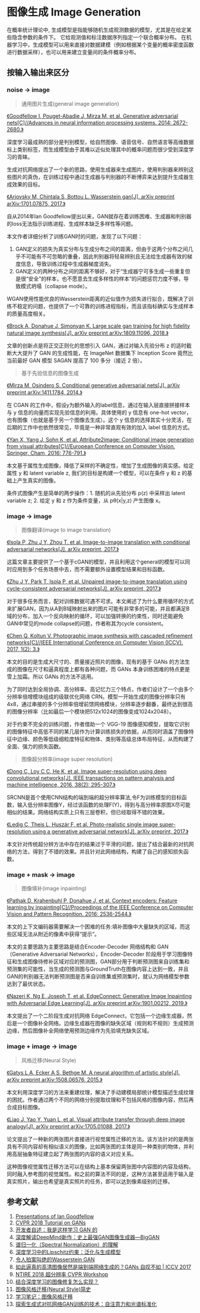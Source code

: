 # 图像生成 Image Generation

在概率统计理论中, 生成模型是指能够随机生成观测数据的模型，尤其是在给定某些隐含参数的条件下。 它给观测值和标注数据序列指定一个联合概率分布。 在机器学习中，生成模型可以用来直接对数据建模（例如根据某个变量的概率密度函数进行数据采样），也可以用来建立变量间的条件概率分布。

## 按输入输出来区分

### noise -> image

> 通用图片生成(general image generation)

[《Goodfellow I, Pouget-Abadie J, Mirza M, et al. Generative adversarial nets[C]//Advances in neural information processing systems. 2014: 2672-2680.》](http://papers.nips.cc/paper/5423-generative-adversarial-nets.pdf)

深度学习最成熟的部分是判别模型，给自然图像、语音信号、自然语言等高维数据标上类别标签，而生成模型由于其难以近似处理其中的概率问题而很少受到深度学习的青睐。

生成对抗网络提出了一个新的思路，使用生成器来生成图片，使用判别器来辨别这些图片的真伪，在训练过程中通过生成器与判别器的不断博弈来达到提升生成器生成效果的目标。

[《Arjovsky M, Chintala S, Bottou L. Wasserstein gan[J]. arXiv preprint arXiv:1701.07875, 2017.》](https://arxiv.org/pdf/1701.07875)

自从2014年Ian Goodfellow提出以来，GAN就存在着训练困难、生成器和判别器的loss无法指示训练进程、生成样本缺乏多样性等问题。

本文作者详细分析了训练GAN时的问题，发现了以下问题：
1. GAN定义的损失为真实分布与生成分布之间的距离，但由于这两个分布之间几乎不可能有不可忽略的重叠，因此判别器将轻易辨别且无法给生成器有效的梯度信息，导致训练过程中生成器梯度消失。
2. GAN定义的两种分布之间的距离不够好，对于“生成器宁可多生成一些重复但是很“安全”的样本，也不愿意去生成多样性的样本”的问题惩罚力度不够，导致模式坍塌（collapse mode）。

WGAN使用性能优良的Wasserstein距离的近似值作为损失进行拟合，既解决了训练不稳定的问题，也提供了一个可靠的训练进程指标，而且该指标确实与生成样本的质量高度相关。

[《Brock A, Donahue J, Simonyan K. Large scale gan training for high fidelity natural image synthesis[J]. arXiv preprint arXiv:1809.11096, 2018.》](https://arxiv.org/pdf/1809.11096)

文章的创新点是将正交正则化的思想引入 GAN，通过对输入先验分布 z 的适时截断大大提升了 GAN 的生成性能，在 ImageNet 数据集下 Inception Score 竟然比当前最好 GAN 模型 SAGAN 提高了 100 多分（接近 2 倍）。

> 基于先验信息的图像生成

[《Mirza M, Osindero S. Conditional generative adversarial nets[J]. arXiv preprint arXiv:1411.1784, 2014.》](https://arxiv.org/pdf/1411.1784)

在 CGAN 的工作中，假设y为额外输入的label信息，通过在输入层直接拼接样本与 y 信息的向量而实现先验信息的利用。具体使用的 y 信息有 one-hot vector，也有图像（也就是基于另一个图像去生成）。这个 y 信息的选择其实十分灵活，在后期的工作中也依然很常见，毕竟是一种非常直观有效的加入 label 信息的方式。

[《Yan X, Yang J, Sohn K, et al. Attribute2image: Conditional image generation from visual attributes[C]//European Conference on Computer Vision. Springer, Cham, 2016: 776-791.》](https://arxiv.org/pdf/1512.00570)

本文基于属性生成图像，降低了采样的不确定性，增加了生成图像的真实感。给定属性 y 和 latent variable z, 我们的目标是构建一个模型，可以在条件 y 和 z 的基础上产生真实的图像。

条件式图像产生是简单的两步操作：1. 随机的从先验分布 p(z) 中采样出 latent variable z; 2. 给定 y 和 z 作为条件变量，从 pθ(x|y,z) 产生图像 x。 

### image -> image

> 图像翻译(image to image translation)

[《Isola P, Zhu J Y, Zhou T, et al. Image-to-image translation with conditional adversarial networks[J]. arXiv preprint, 2017.》](https://arxiv.org/pdf/1611.07004)

这篇文章主要提供了一个基于cGAN的模型，并且利用这个general的模型可以同时应用到多个任务场景中去，而不需要额外设置模型结果和目标函数。

[《Zhu J Y, Park T, Isola P, et al. Unpaired image-to-image translation using cycle-consistent adversarial networks[J]. arXiv preprint, 2017.》](http://openaccess.thecvf.com/content_ICCV_2017/papers/Zhu_Unpaired_Image-To-Image_Translation_ICCV_2017_paper.pdf)

对于很多任务而言，配对训练数据可遇不可求。本文阐述了为什么要用循环的方式来扩展GAN，因为从A到B域映射出来的图片可能有非常多的可能，并且都满足B域的分布，加入一个反向映射的循环，可以加强转换的约束性，同时还能避免GAN中常见的mode collapse的问题，作者称其为cycle consistent。

[《Chen Q, Koltun V. Photographic image synthesis with cascaded refinement networks[C]//IEEE International Conference on Computer Vision (ICCV). 2017, 1(2): 3.》](http://openaccess.thecvf.com/content_ICCV_2017/papers/Chen_Photographic_Image_Synthesis_ICCV_2017_paper.pdf)

本文的目的是生成大尺寸的、质量接近照片的图像，现有的基于 GANs 的方法生成的图像在尺寸和逼真程度上都有各种问题，而 GANs 本身训练困难的特点更是雪上加霜。所以 GANs 的方法不适用。

为了同时达到全局协调、高分辨率、高记忆力三个特点，作者们设计了一个由多个分辨率倍增模块组成的级联优化网络 CRN。模型一开始生成的图像分辨率只有 4x8，通过串接的多个分辨率倍增前馈网络模块，分辨率逐步翻番，最终达到很高的图像分辨率（比如最后一个模块把512x1024的图像变成1024x2048）。

对于约束不完全的训练问题，作者借助一个 VGG-19 图像感知模型，提取它识别的图像特征中高低不同的某几层作为计算训练损失的依据，从而同时涵盖了图像特征中边缘、颜色等低级细粒度特征和物体、类别等高级总体布局特征，从而构建了全面、强力的损失函数。

> 图像超分辨率(image super resolution)

[《Dong C, Loy C C, He K, et al. Image super-resolution using deep convolutional networks[J]. IEEE transactions on pattern analysis and machine intelligence, 2016, 38(2): 295-307.》](https://arxiv.org/pdf/1501.00092)

SRCNN是首个使用CNN结构的端到端的超分辨率算法,令F为训练模型的目标函数，输入低分辨率图像Y，经过该函数的处理F(Y)，得到与高分辨率原图X尽可能相似的结果。网络结构实质上只有三层卷积，但已经取得不错的效果。

[《Ledig C, Theis L, Huszár F, et al. Photo-realistic single image super-resolution using a generative adversarial network[J]. arXiv preprint, 2017.》](http://openaccess.thecvf.com/content_cvpr_2017/papers/Ledig_Photo-Realistic_Single_Image_CVPR_2017_paper.pdf)

本文针对传统超分辨方法中存在的结果过于平滑的问题，提出了结合最新的对抗网络的方法，得到了不错的效果。并且针对此网络结构，构建了自己的感知损失函数。

### image + mask -> image

> 图像填补(image inpainting)

[《Pathak D, Krahenbuhl P, Donahue J, et al. Context encoders: Feature learning by inpainting[C]//Proceedings of the IEEE Conference on Computer Vision and Pattern Recognition. 2016: 2536-2544.》](https://www.cv-foundation.org/openaccess/content_cvpr_2016/papers/Pathak_Context_Encoders_Feature_CVPR_2016_paper.pdf)

本文的上下文编码器需要解决一个困难的任务:填补图像中大量缺失的区域，而这些区域无法从附近的像素中获得“提示”。

本文的主要思路为主要思路是结合Encoder-Decoder 网络结构和 GAN （Generative Adversarial Networks），Encoder-Decoder 阶段用于学习图像特征和生成图像待修补区域对应的预测图，GAN部分用于判断预测图来自训练集和预测集的可能性，当生成的预测图与GroundTruth在图像内容上达到一致，并且GAN的判别器无法判断预测图是否来自训练集或预测集时，就认为网络模型参数达到了最优状态。

[《Nazeri K, Ng E, Joseph T, et al. EdgeConnect: Generative Image Inpainting with Adversarial Edge Learning[J]. arXiv preprint arXiv:1901.00212, 2019.》](https://arxiv.org/pdf/1901.00212)

本文提出了一个二阶段生成对抗网络 EdgeConnect，它包括一个边缘生成器，然后是一个图像补全网络。边缘生成器在图像的缺失区域（规则和不规则）生成预测边缘，然后图像补全网络使用预测边缘作为先验填充缺失区域。

### image + image -> image

> 风格迁移(Neural Style)

[《Gatys L A, Ecker A S, Bethge M. A neural algorithm of artistic style[J]. arXiv preprint arXiv:1508.06576, 2015.》](https://arxiv.org/pdf/1508.06576)

本文利用深度学习的方法来重建纹理，解决了手动建模局部统计模型描述生成纹理的困扰。作者通过两个不同的网络分别提取纹理和不包括风格的图像内容，然后再合成目标图像。

[《Liao J, Yao Y, Yuan L, et al. Visual attribute transfer through deep image analogy[J]. arXiv preprint arXiv:1705.01088, 2017.》](https://arxiv.org/pdf/1705.01088)

论文提出了一种新的两张图片直接进行视觉属性迁移的方法。该方法针对的是两张具有不同内容却有相似语义的图像，比如两张图的主体是同一种类别的物体，并利用高层抽象特征建立起了两张图的内容的语义对应关系。 

这种图像视觉属性迁移方法可以在结构上基本保留两张图中内容图的内容及结构，同时融入参考图的视觉属性。和之前的算法不同的是，这种方法甚至适用于输入是真实照片，输出也希望是真实照片的任务，即可以达到像素级别的迁移。

## 参考文献

1. [Presentations of Ian Goodfellow](http://www.iangoodfellow.com/slides/)
1. [CVPR 2018 Tutorial on GANs](https://sites.google.com/view/cvpr2018tutorialongans/)
1. [开发者自述：我是这样学习 GAN 的](https://www.leiphone.com/news/201707/1JEkcUZI1leAFq5L.html)
1. [深度解读DeepMind新作：史上最强GAN图像生成器—BigGAN](https://www.jiqizhixin.com/articles/2018-10-12-9)
1. [谱归一化（Spectral Normalization）的理解](https://blog.csdn.net/StreamRock/article/details/83590347)
1. [深度学习中的Lipschitz约束：泛化与生成模型](https://www.jiqizhixin.com/articles/2018-10-16-19)
1. [令人拍案叫绝的Wasserstein GAN](https://zhuanlan.zhihu.com/p/25071913)
1. [如此逼真的高清图像居然是端到端网络生成的？GANs 自叹不如 | ICCV 2017](https://www.leiphone.com/news/201708/Jy2RophpB7M9WIhf.html)
1. [NTIRE 2018 超分辨率 CVPR Workshop](https://zhuanlan.zhihu.com/p/39930043)
1. [结合深度学习的图像修复怎么实现？](https://www.zhihu.com/question/56801298)
1. [图像风格迁移(Neural Style)简史](https://zhuanlan.zhihu.com/p/26746283)
1. [学习笔记：图像风格迁移](https://blog.csdn.net/czp_374/article/details/81185603)
1. [探索生成式对抗网络GAN训练的技术：自注意力和光谱标准化](https://cloud.tencent.com/developer/article/1346708)
